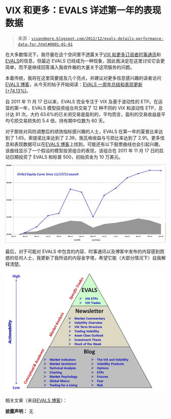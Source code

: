 <!--yml

分类：未分类

日期：2024-05-18 16:22:03

-->

# VIX 和更多：EVALS 详述第一年的表现数据

> 来源：[`vixandmore.blogspot.com/2012/12/evals-details-performance-data-for.html#0001-01-01`](http://vixandmore.blogspot.com/2012/12/evals-details-performance-data-for.html#0001-01-01)

在大多数情况下，我尽量在这个空间里不透露关于[VIX 和更多订阅者时事通讯](http://vixandmoresubscriber.blogspot.com/)和[EVALS](http://vixandmoreevals.blogspot.com/)的信息，但最近 EVALS 已经成为一种现象，因此我决定在这里讨论它会更简单，而不是继续回答涌入我收件箱的大量关于这项服务的问题。

本着传统，我将在这里简要提及几个亮点，并建议对更多信息感兴趣的读者访问[EVALS 博客](http://vixandmoreevals.blogspot.com/)，从今天的帖子开始阅读：[EVALS 一周年总结和表现更新 (+74.13%)](http://vixandmoreevals.blogspot.com/2012/12/evals-one-year-summary-and-performance.html)。

自 2011 年 11 月 17 日以来，EVALS 完全专注于 VIX 及基于波动性的 ETP。在运营的第一年，EVALS 模型投资组合共交易了 12 种不同的 VIX 和波动性 ETP，总计达 81 次。大约 63.6%的已关闭交易是盈利的，平均而言，盈利的交易收益是平均亏损交易损失的 5.4 倍，持有期中位数为 60 天。

对于那些对风险调整后的绩效指标感兴趣的人士，EVALS 在第一年的夏普比率达到了 1.65，索提诺比率达到了 2.39，施瓦格收益与亏损比率达到了 2.91。更多信息和表现数据可以在[EVALS 博客](http://vixandmoreevals.blogspot.com/)上找到。可能还有以下股票曲线也会引起兴趣，该曲线显示了一个假设的模型投资组合的表现，该组合在 2011 年 11 月 17 日的启动日期投资了 EVALS 和标普 500，初始资金为 10 万美元。

![](img/9b3ea1474811b5008fd28294cace7ae4.png)

最后，对于可能对 EVALS 中包含的内容、时事通讯以及博客中发布的内容感到困惑的任何人士，我更新了我所说的内容金字塔，希望它能（大部分情况下）自我解释清楚。

![](img/52a3421e609f2960baec0d3accf0af6a.png)

相关文章（来自[EVALS 博客](http://vixandmoreevals.blogspot.com/)）：

**披露声明：** 无
